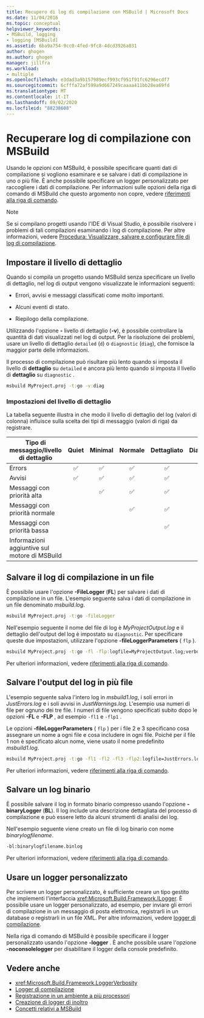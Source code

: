 ```yaml
---
title: Recupero di log di compilazione con MSBuild | Microsoft Docs
ms.date: 11/04/2016
ms.topic: conceptual
helpviewer_keywords:
- MSBuild, logging
- logging [MSBuild]
ms.assetid: 6ba9a754-9cc0-4fed-9fc8-4dcd3926a031
author: ghogen
ms.author: ghogen
manager: jillfra
ms.workload:
- multiple
ms.openlocfilehash: e3dad3a9b157989ecf993cf951f91fc6296ecdf7
ms.sourcegitcommit: 6cfffa72af599a9d667249caaaa411bb28ea69fd
ms.translationtype: MT
ms.contentlocale: it-IT
ms.lasthandoff: 09/02/2020
ms.locfileid: "88238608"
---
```

# <a name="obtain-build-logs-with-msbuild"></a>Recuperare log di compilazione con MSBuild

Usando le opzioni con MSBuild, è possibile specificare quanti dati di compilazione si vogliono esaminare e se salvare i dati di compilazione in uno o più file. È anche possibile specificare un logger personalizzato per raccogliere i dati di compilazione. Per informazioni sulle opzioni della riga di comando di MSBuild che questo argomento non copre, vedere [riferimenti alla riga di comando](../msbuild/msbuild-command-line-reference.md).

> [!NOTE]
> Se si compilano progetti usando l'IDE di Visual Studio, è possibile risolvere i problemi di tali compilazioni esaminando i log di compilazione. Per altre informazioni, vedere [Procedura: Visualizzare, salvare e configurare file di log di compilazione](../ide/how-to-view-save-and-configure-build-log-files.md).

## <a name="set-the-level-of-detail"></a>Impostare il livello di dettaglio

 Quando si compila un progetto usando MSBuild senza specificare un livello di dettaglio, nel log di output vengono visualizzate le informazioni seguenti:

- Errori, avvisi e messaggi classificati come molto importanti.

- Alcuni eventi di stato.

- Riepilogo della compilazione.

Utilizzando l'opzione **-** livello di dettaglio (**-v**), è possibile controllare la quantità di dati visualizzati nel log di output. Per la risoluzione dei problemi, usare un livello di dettaglio `detailed` (`d`) o `diagnostic` (`diag`), che fornisce la maggior parte delle informazioni.

Il processo di compilazione può risultare più lento quando si imposta il livello di **dettaglio** su `detailed` e ancora più lento quando si imposta il livello di **dettaglio** su `diagnostic` .

```cmd
msbuild MyProject.proj -t:go -v:diag
```

### <a name="verbosity-settings"></a>Impostazioni del livello di dettaglio

La tabella seguente illustra in che modo il livello di dettaglio del log (valori di colonna) influisce sulla scelta dei tipi di messaggio (valori di riga) da registrare.

| Tipo di messaggio/livello di dettaglio              | Quiet | Minimal | Normale | Dettagliato | Diagnostic |
|---------------------------------------|:-----:|:-------:|:------:|:--------:|:----------:|
| Errors                                |   ✅   |    ✅    |    ✅   |     ✅    |      ✅     |
| Avvisi                              |   ✅   |    ✅    |    ✅   |     ✅    |      ✅     |
| Messaggi con priorità alta              |       |    ✅    |    ✅   |     ✅    |      ✅     |
| Messaggi con priorità normale           |       |         |    ✅   |     ✅    |      ✅     |
| Messaggi con priorità bassa              |       |         |        |     ✅    |      ✅     |
| Informazioni aggiuntive sul motore di MSBuild |       |         |        |          |      ✅     |

## <a name="save-the-build-log-to-a-file"></a>Salvare il log di compilazione in un file

È possibile usare l'opzione **-FileLogger** (**FL**) per salvare i dati di compilazione in un file. L'esempio seguente salva i dati di compilazione in un file denominato *msbuild.log*.

```cmd
msbuild MyProject.proj -t:go -fileLogger
```

 Nell'esempio seguente il nome del file di log è *MyProjectOutput.log* e il dettaglio dell'output del log è impostato su `diagnostic`. Per specificare queste due impostazioni, utilizzare l'opzione **-fileLoggerParameters** ( `flp` ).

```cmd
msbuild MyProject.proj -t:go -fl -flp:logfile=MyProjectOutput.log;verbosity=diagnostic
```

 Per ulteriori informazioni, vedere [riferimenti alla riga di comando](../msbuild/msbuild-command-line-reference.md).

## <a name="save-the-log-output-to-multiple-files"></a>Salvare l'output del log in più file

 L'esempio seguente salva l'intero log in *msbuild1.log*, i soli errori in *JustErrors.log* e i soli avvisi in *JustWarnings.log*. L'esempio usa numeri di file per ognuno dei tre file. I numeri di file vengono specificati subito dopo le opzioni **-FL** e **-FLP** , ad esempio `-fl1` e `-flp1` .

 Le opzioni **-fileLoggerParameters** ( `flp` ) per i file 2 e 3 specificano cosa assegnare un nome a ogni file e cosa includere in ogni file. Poiché per il file 1 non è specificato alcun nome, viene usato il nome predefinito *msbuild1.log*.

```cmd
msbuild MyProject.proj -t:go -fl1 -fl2 -fl3 -flp2:logfile=JustErrors.log;errorsonly -flp3:logfile=JustWarnings.log;warningsonly
```

 Per ulteriori informazioni, vedere [riferimenti alla riga di comando](../msbuild/msbuild-command-line-reference.md).

## <a name="save-a-binary-log"></a>Salvare un log binario

È possibile salvare il log in formato binario compresso usando l'opzione **-binaryLogger** (**BL**). Il log include una descrizione dettagliata del processo di compilazione e può essere letto da alcuni strumenti di analisi dei log.

Nell'esempio seguente viene creato un file di log binario con nome *binarylogfilename*.

```cmd
-bl:binarylogfilename.binlog
```

Per ulteriori informazioni, vedere [riferimenti alla riga di comando](../msbuild/msbuild-command-line-reference.md).

## <a name="use-a-custom-logger"></a>Usare un logger personalizzato

 Per scrivere un logger personalizzato, è sufficiente creare un tipo gestito che implementi l'interfaccia <xref:Microsoft.Build.Framework.ILogger>. È possibile usare un logger personalizzato, ad esempio, per inviare gli errori di compilazione in un messaggio di posta elettronica, registrarli in un database o registrarli in un file XML. Per altre informazioni, vedere [logger di compilazione](../msbuild/build-loggers.md).

 Nella riga di comando di MSBuild è possibile specificare il logger personalizzato usando l'opzione **-logger** . È anche possibile usare l'opzione **-noconsolelogger** per disabilitare il logger della console predefinito.

## <a name="see-also"></a>Vedere anche

- <xref:Microsoft.Build.Framework.LoggerVerbosity>
- [Logger di compilazione](../msbuild/build-loggers.md)
- [Registrazione in un ambiente a più processori](../msbuild/logging-in-a-multi-processor-environment.md)
- [Creazione di logger di inoltro](../msbuild/creating-forwarding-loggers.md)
- [Concetti relativi a MSBuild](../msbuild/msbuild-concepts.md)
